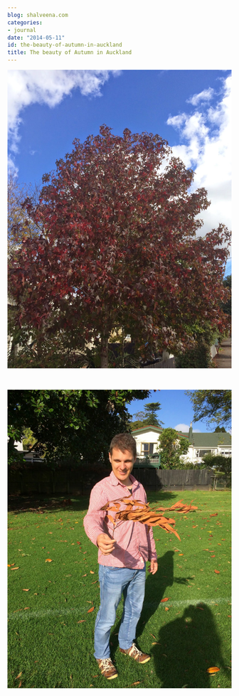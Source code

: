 ```yaml
---
blog: shalveena.com
categories:
- journal
date: "2014-05-11"
id: the-beauty-of-autumn-in-auckland
title: The beauty of Autumn in Auckland
---
```


[![](images/379d6-img_1184.jpg)](https://shalveena.files.wordpress.com/2014/05/379d6-img_1184.jpg)

 

[![](images/535d2-img_0949.jpg)](https://shalveena.files.wordpress.com/2014/05/535d2-img_0949.jpg)
